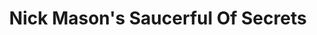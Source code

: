 ---
title: "Nick Mason's Saucerful Of Secrets"
summary: "Nick Mason´s of music revival. Primarily only a live show act to play the more early space-rock oriented music from Pink Floyd made from 1967-1972."
image: "nick-mason-s-saucerful-of-secrets.jpg"
apple_music_artist_url: "https://music.apple.com/gb/artist/nick-masons-saucerful-of-secrets/1495413096"
wikipedia_url: "none"
---
